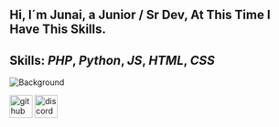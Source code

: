 ## Hi, I´m Junai, a Junior / Sr Dev, At This Time I Have This Skills.
## Skills: *PHP*, *Python*, *JS*, *HTML*, *CSS*

![Background](https://i.pinimg.com/originals/d4/c1/7d/d4c17d48d9e0a5ac9986887163f435ec.jpg)



[<img src='https://cdn.jsdelivr.net/npm/simple-icons@3.0.1/icons/github.svg' alt='github' height='40'>](https://github.com/Lzyen)  [<img src='https://cdn.jsdelivr.net/npm/simple-icons@3.0.1/icons/discord.svg' alt='discord' height='40'>](https://discord.gg/CPWprcth84)  
